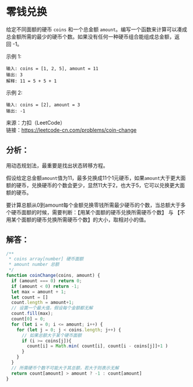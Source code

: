 # 零钱兑换

给定不同面额的硬币 ```coins``` 和一个总金额 ```amount```。编写一个函数来计算可以凑成总金额所需的最少的硬币个数。如果没有任何一种硬币组合能组成总金额，返回 -1。  

示例 1:

```
输入: coins = [1, 2, 5], amount = 11
输出: 3 
解释: 11 = 5 + 5 + 1
```

示例 2:

```
输入: coins = [2], amount = 3
输出: -1
```
来源：力扣（LeetCode）  
链接：https://leetcode-cn.com/problems/coin-change

## 分析：
用动态规划法，最重要是找出状态转移方程。

假设给定总金额```amount```值为11，最多兑换成11个1元硬币，如果```amount```大于更大面额的硬币，兑换硬币的个数会更少，显然11大于2，也大于5，它可以兑换更大面额的硬币。

要计算总额从0到amount每个金额兑换零钱所需最少硬币的个数，当总额大于多个硬币面额的时候，需要判断：【用某个面额的硬币兑换所需硬币个数】 与 【不用某个面额的硬币兑换所需硬币个数】的大小，取相对小的值。


## 解答：
```js
/**
 * coins array[number] 硬币面额
 * amount number 总额
 */
function coinChange(coins, amount) {
  if (amount === 0) return 0;
  if (amount < 0) return -1;
  let max = amount + 1;
  let count = []
  count.length = amount+1;
  // 设置一个最大值，假设每个金额都无解
  count.fill(max);
  count[0] = 0;
  for (let i = 0; i <= amount; i++) {
    for (let j = 0; j < coins.length; j++) {
      // 如果总额大于某个硬币面额
      if (i >= coins[j]){
        count[i] = Math.min( count[i], count[i - coins[j]]+1 )
      }
    }
  }
  // 所需硬币个数不可能大于其总额，若大于则表示无解
  return count[amount] > amount ? -1 : count[amount]
}
```
